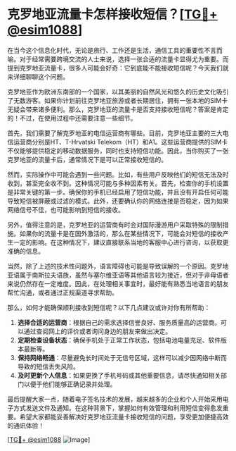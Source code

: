 # 克罗地亚流量卡怎样接收短信？[[TG💪+ @esim1088](https://t.me/s/esim1088)]

在当今这个信息化时代，无论是旅行、工作还是生活，通信工具的重要性不言而喻。对于经常需要跨境交流的人士来说，选择一张合适的流量卡显得尤为重要。而提到克罗地亚流量卡，很多人可能会好奇：它到底能不能接收短信呢？今天我们就来详细聊聊这个问题。

克罗地亚作为欧洲东南部的一个国家，以其美丽的自然风光和悠久的历史文化吸引了无数游客。如果你计划前往克罗地亚旅游或者长期居住，拥有一张本地的SIM卡无疑会带来诸多便利。那么，克罗地亚的流量卡是否支持接收短信呢？答案是肯定的！不过，在使用过程中还需要注意一些细节。

首先，我们需要了解克罗地亚的电信运营商有哪些。目前，克罗地亚主要的三大电信运营商分别是HT、T-Hrvatski Telekom（HT）和A1。这些运营商提供的SIM卡不仅能够提供稳定的移动数据服务，同时也支持短信功能。因此，当你购买了一张克罗地亚的流量卡后，通常情况下是可以正常接收短信的。

然而，实际操作中可能会遇到一些问题。比如，有些用户反映他们的短信无法及时收到，甚至完全收不到。这种情况可能与多种因素有关。首先，检查你的手机设置是非常关键的第一步。确保你的手机已经启用了短信功能，并且没有开启任何可能导致短信被屏蔽或过滤的模式。此外，还要确认你的网络连接是否稳定，因为如果网络信号不佳，也可能影响到短信的接收。

另外，值得注意的是，克罗地亚的运营商有时会对国际漫游用户采取特殊的限制措施。如果你的流量卡是在国外激活的，那么在某些情况下，可能会对短信的接收产生一定的影响。在这种情况下，建议直接联系当地的客服中心进行咨询，以获取更准确的信息。

当然，除了上述的技术性问题外，语言障碍也可能是导致误解的一个原因。克罗地亚语属于南斯拉夫语族，虽然与塞尔维亚语等其他语言较为接近，但对于非母语者来说仍然存在一定难度。因此，在处理相关事宜时，最好能有熟悉当地语言的朋友帮忙沟通，或者通过正规渠道寻求帮助。

那么，如何才能确保顺利接收到短信呢？以下几点建议或许对你有所帮助：

1. **选择合适的运营商**：根据自己的需求选择信誉良好、服务质量高的运营商。可以通过查阅网上的评价或者询问身边的朋友来做出决定。
2. **定期检查设备状态**：确保手机处于正常工作状态，包括电池电量充足、软件版本最新等。
3. **保持网络畅通**：尽量避免长时间处于无信号区域，这样可以减少因网络中断而导致的短信丢失风险。
4. **及时更新个人信息**：如果更换了手机号码或其他重要信息，请尽快通知相关部门以便于他们能够正确记录并处理。

最后提醒大家一点，随着电子签名技术的发展，越来越多的企业和个人开始采用电子方式发送文件及通知。在这种背景下，掌握如何有效管理和利用短信变得愈发重要。希望大家都能妥善解决好克罗地亚流量卡接收短信的问题，享受更加便捷高效的通讯体验！

[[TG💪+ @esim1088](https://t.me/s/esim1088) ![Image](https://i.postimg.cc/4NQfJmqS/Snipaste-2025-05-13-00-14-12.png)]
